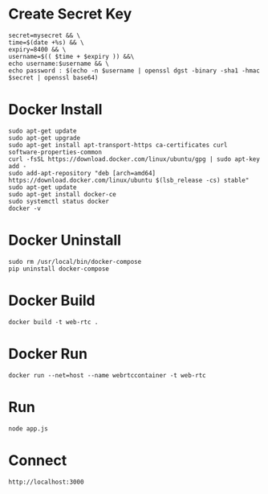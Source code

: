# Create Secret Key
````
secret=mysecret && \
time=$(date +%s) && \
expiry=8400 && \
username=$(( $time + $expiry )) &&\
echo username:$username && \
echo password : $(echo -n $username | openssl dgst -binary -sha1 -hmac $secret | openssl base64)
````

# Docker Install
````
sudo apt-get update
sudo apt-get upgrade
sudo apt-get install apt-transport-https ca-certificates curl software-properties-common
curl -fsSL https://download.docker.com/linux/ubuntu/gpg | sudo apt-key add -
sudo add-apt-repository "deb [arch=amd64] https://download.docker.com/linux/ubuntu $(lsb_release -cs) stable"
sudo apt-get update
sudo apt-get install docker-ce
sudo systemctl status docker
docker -v
````


# Docker Uninstall
````
sudo rm /usr/local/bin/docker-compose
pip uninstall docker-compose
````

# Docker Build
````
docker build -t web-rtc .
````

# Docker Run
````
docker run --net=host --name webrtccontainer -t web-rtc
````

# Run
````
node app.js
````

# Connect
````
http://localhost:3000
````
